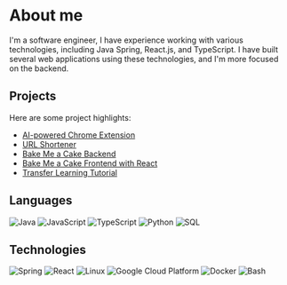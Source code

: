 # About me
I'm a software engineer, I have experience working with various technologies, including Java Spring, React.js, and TypeScript. I have built several web applications using these technologies, and I'm more focused on the backend.


## Projects
Here are some project highlights:

- [AI-powered Chrome Extension](https://github.com/Ihsan-Hepsen/AI-Article-Assistant)
- [URL Shortener](https://github.com/Ihsan-Hepsen/URL-Shortener)
- [Bake Me a Cake Backend](https://github.com/Ihsan-Hepsen/Bake-Me-a-Cake-Backend)
- [Bake Me a Cake Frontend with React](https://github.com/Ihsan-Hepsen/Bake-Me-a-Cake-Frontend)
- [Transfer Learning Tutorial](https://github.com/Ihsan-Hepsen/Transfer-Learning)


## Languages

![Java](https://img.shields.io/badge/-Java-000?&logo=Java&logoColor=007396)
![JavaScript](https://img.shields.io/badge/-JavaScript-000?&logo=JavaScript)
![TypeScript](https://img.shields.io/badge/-TypeScript-000?&logo=TypeScript)
![Python](https://img.shields.io/badge/-Python-000?&logo=Python)
![SQL](https://img.shields.io/badge/-SQL-000?&logo=MySQL)


## Technologies

![Spring](https://img.shields.io/badge/-Spring-000?&logo=Spring)
![React](https://img.shields.io/badge/-React-000?&logo=React)
![Linux](https://img.shields.io/badge/-Linux-000?&logo=Linux)
![Google Cloud Platform](https://img.shields.io/badge/-Google%20Cloud%20Platform-000?style=flat&logo=google-cloud&logoColor=blue)
![Docker](https://img.shields.io/badge/-Docker-000?style=flat&logo=docker&logoColor=2496ED)
![Bash](https://img.shields.io/badge/-Bash-000?style=flat&logo=gnu-bash&logoColor=4EAA25)

